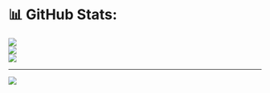 # 📊 GitHub Stats:
![](https://github-readme-stats.vercel.app/api?username=NikhilTechLead04&theme=dark&hide_border=false&include_all_commits=false&count_private=false)<br/>
![](https://github-readme-streak-stats.herokuapp.com/?user=NikhilTechLead04&theme=dark&hide_border=false)<br/>
![](https://github-readme-stats.vercel.app/api/top-langs/?username=NikhilTechLead04&theme=dark&hide_border=false&include_all_commits=false&count_private=false&layout=compact)

---
[![](https://visitcount.itsvg.in/api?id=NikhilTechLead04&icon=0&color=0)](https://visitcount.itsvg.in)

<!-- Proudly created with GPRM ( https://gprm.itsvg.in ) -->
